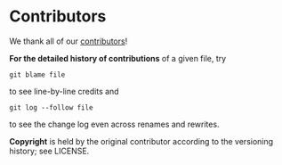 # Contributors

We thank all of our [contributors](https://github.com/deadtrickster/cl-mail/graphs/contributors)!

**For the detailed history of contributions** of a given file, try

    git blame file

to see line-by-line credits and

    git log --follow file

to see the change log even across renames and rewrites.

**Copyright** is held by the original contributor according to the versioning history; see LICENSE.
